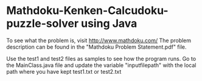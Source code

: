# Mathdoku-Kenken-Calcudoku-puzzle-solver using Java

To see what the problem is, visit http://www.mathdoku.com/
The problem description can be found in the "Mathdoku Problem Statement.pdf" file.

Use the test1 and test2 files as samples to see how the program runs.
Go to the MainClass.java file and update the variable "inputfilepath" with the local path where you have kept test1.txt or test2.txt
